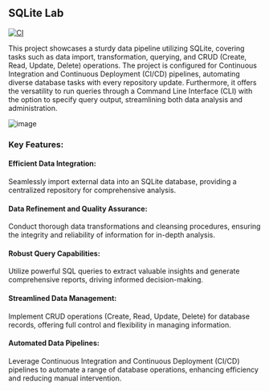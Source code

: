 ## SQLite Lab
[![CI](https://github.com/midspooj/pb226-mini-project-5/actions/workflows/cicd.yml/badge.svg)](https://github.com/midspooj/pb226-mini-project-5/actions/workflows/cicd.yml)  

This project showcases a sturdy data pipeline utilizing SQLite, covering tasks such as data import, transformation, querying, and CRUD (Create, Read, Update, Delete) operations. The project is configured for Continuous Integration and Continuous Deployment (CI/CD) pipelines, automating diverse database tasks with every repository update. Furthermore, it offers the versatility to run queries through a Command Line Interface (CLI) with the option to specify query output, streamlining both data analysis and administration.

![image](https://github.com/midspooj/pb226-mini-project-5/assets/142264378/d41e8a5a-894b-4c6a-997b-d194727887cf)

### Key Features:

#### Efficient Data Integration:

Seamlessly import external data into an SQLite database, providing a centralized repository for comprehensive analysis.
#### Data Refinement and Quality Assurance:

Conduct thorough data transformations and cleansing procedures, ensuring the integrity and reliability of information for in-depth analysis.
#### Robust Query Capabilities:

Utilize powerful SQL queries to extract valuable insights and generate comprehensive reports, driving informed decision-making.
#### Streamlined Data Management:

Implement CRUD operations (Create, Read, Update, Delete) for database records, offering full control and flexibility in managing information.


#### Automated Data Pipelines:

Leverage Continuous Integration and Continuous Deployment (CI/CD) pipelines to automate a range of database operations, enhancing efficiency and reducing manual intervention.




